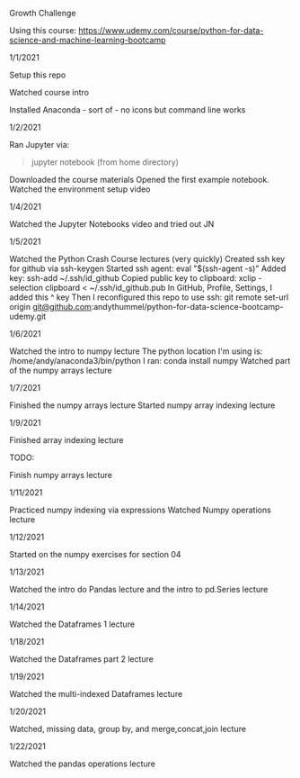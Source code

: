 Growth Challenge

Using this course: https://www.udemy.com/course/python-for-data-science-and-machine-learning-bootcamp

1/1/2021

Setup this repo

Watched course intro

Installed Anaconda - sort of - no icons but command line works

1/2/2021

Ran Jupyter via:
> jupyter notebook
(from home directory)

Downloaded the course materials
Opened the first example notebook.
Watched the environment setup video

1/4/2021

Watched the Jupyter Notebooks video and tried out JN

1/5/2021

Watched the Python Crash Course lectures (very quickly)
Created ssh key for github via ssh-keygen
Started ssh agent:
eval "$(ssh-agent -s)"
Added key:
ssh-add ~/.ssh/id_github
Copied public key to clipboard:
xclip -selection clipboard < ~/.ssh/id_github.pub
In GitHub, Profile, Settings, I added this ^ key
Then I reconfigured this repo to use ssh:
git remote set-url origin git@github.com:andythummel/python-for-data-science-bootcamp-udemy.git

1/6/2021

Watched the intro to numpy lecture
The python location I'm using is: 
/home/andy/anaconda3/bin/python
I ran:
conda install numpy
Watched part of the numpy arrays lecture

1/7/2021

Finished the numpy arrays lecture
Started numpy array indexing lecture

1/9/2021

Finished array indexing lecture

TODO:

Finish numpy arrays lecture

1/11/2021

Practiced numpy indexing via expressions
Watched Numpy operations lecture

1/12/2021

Started on the numpy exercises for section 04


1/13/2021

Watched the intro do Pandas lecture and the intro to pd.Series lecture

1/14/2021

Watched the Dataframes 1 lecture

1/18/2021

Watched the Dataframes part 2 lecture

1/19/2021

Watched the multi-indexed Dataframes lecture

1/20/2021

Watched, missing data, group by, and merge,concat,join lecture

1/22/2021

Watched the pandas operations lecture
